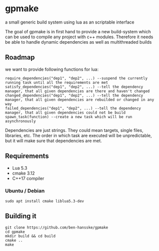 # gpmake
a small generic build system using lua as an scriptable interface

The goal of gpmake is in first hand to provide a new build-system which can be used to compile any project with c++ modules.
Therefore it needs be able to handle dynamic dependencies as well as multithreaded builds
## Roadmap
we want to provide following functions for lua:
```
require_dependencies("dep1", "dep2", ...) --suspend the currently running task until all the requirements are met
satisfy_dependencies("dep1", "dep2", ...) --tell the dependency manager, that all given dependencies are there and haven't changed
changed_dependencies("dep1", "dep2", ...) --tell the dependency manager, that all given dependencies are rebuilded or changed in any way
failed_dependencies("dep1", "dep2", ...) --tell the dependency manager, that all given dependencies could not be build
spawn_task(function) --create a new task which will be run asynchronously
```

Dependencies are just strings. They could mean targets, single files, libraries, etc.
The order in which task are executed will be unpredictable, but it will make sure that dependencies are met.

## Requirements
+ Lua 5.3
+ cmake 3.12
+ C++17 compiler

### Ubuntu / Debian
```
sudo apt install cmake liblua5.3-dev
```
## Building it
```
git clone https://github.com/ben-hansske/gpmake
cd gpmake
mkdir build && cd build
cmake ..
make
```
